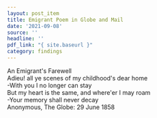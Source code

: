 ```yaml
---
layout: post_item
title: Emigrant Poem in Globe and Mail
date: '2021-09-08'
source: ''
headline: ''
pdf_link: "{ site.baseurl }"
category: findings
---
```


An Emigrant's Farewell  
Adieu! all ye scenes of my childhood's dear home  
   -With you I no longer can stay  
But my heart is the same, and where'er I may roam  
   -Your memory shall never decay  
Anonymous, The Globe: 29 June 1858
